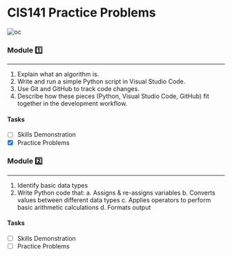 # CIS141 Practice Problems
![oc](https://github.com/user-attachments/assets/4c29c253-7602-43ee-af53-9894d75e91e6)

### Module :one:
***
  1. Explain what an algorithm is.
  2. Write and run a simple Python script in Visual Studio Code.
  3. Use Git and GitHub to track code changes.
  4. Describe how these pieces (Python, Visual Studio Code, GitHub) fit together in the development workflow.
#### Tasks
 - [ ] Skills Demonstration
 - [X] Practice Problems

### Module :two:
***
  1. Identify basic data types
  2. Write Python code that:
    a. Assigns & re-assigns variables
    b. Converts values between different data types
    c. Applies operators to perform basic arithmetic calculations
    d. Formats output
#### Tasks
 - [ ] Skills Demonstration
 - [ ] Practice Problems
